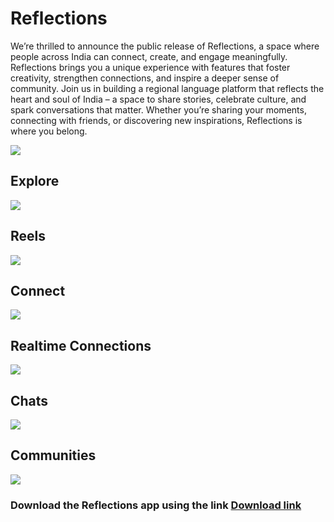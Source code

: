 # Reflections

<p>
  We’re thrilled to announce the public release of Reflections, a space where people across India can connect, create, and engage meaningfully. Reflections brings you a unique experience with features that foster creativity, strengthen connections, and inspire a deeper sense of community. Join us in building a regional language platform that reflects the heart and soul of India – a space to share stories, celebrate culture, and spark conversations that matter. Whether you’re sharing your moments, connecting with friends, or discovering new inspirations, Reflections is where you belong.
</p>

<img src="https://benjamindavid03.github.io/Reflections-App/assets/images/header-app.png"/>

## Explore
<img src="https://benjamindavid03.github.io/Reflections-App/assets/images/updates_news.png"/>

## Reels
<img src="https://benjamindavid03.github.io/Reflections-App/assets/images/reel_page.png"/>

## Connect
<img src="https://benjamindavid03.github.io/Reflections-App/assets/images/connect_app.png"/>

## Realtime Connections
<img src="https://benjamindavid03.github.io/Reflections-App/assets/images/discover_followers.png"/>

## Chats
<img src="https://benjamindavid03.github.io/Reflections-App/assets/images/updates_news.png"/>

## Communities
<img src="https://benjamindavid03.github.io/Reflections-App/assets/images/hub_community.png"/>

### Download the Reflections app using the link <a href="https://benjamindavid03.github.io/Reflections-App/">Download link</a>
